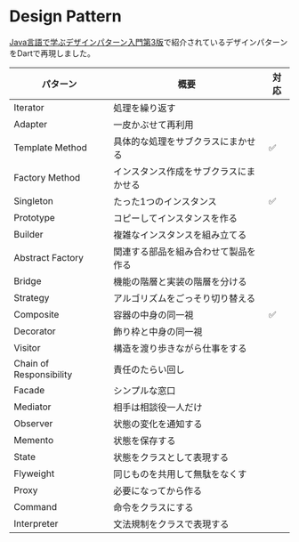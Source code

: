 # Design Pattern

[Java言語で学ぶデザインパターン入門第3版](https://www.sbcr.jp/product/4815609801/)で紹介されているデザインパターンをDartで再現しました。

パターン|概要|対応
---|---|---
Iterator|処理を繰り返す|
Adapter|一皮かぶせて再利用|
Template Method|具体的な処理をサブクラスにまかせる|:white_check_mark:
Factory Method|インスタンス作成をサブクラスにまかせる|
Singleton|たった1つのインスタンス|:white_check_mark:
Prototype|コピーしてインスタンスを作る|
Builder|複雑なインスタンスを組み立てる|
Abstract Factory|関連する部品を組み合わせて製品を作る|
Bridge|機能の階層と実装の階層を分ける|
Strategy|アルゴリズムをごっそり切り替える|
Composite|容器の中身の同一視|:white_check_mark:
Decorator|飾り枠と中身の同一視|
Visitor|構造を渡り歩きながら仕事をする|
Chain of Responsibility|責任のたらい回し|
Facade|シンプルな窓口|
Mediator|相手は相談役一人だけ|
Observer|状態の変化を通知する|
Memento|状態を保存する|
State|状態をクラスとして表現する|
Flyweight|同じものを共用して無駄をなくす|
Proxy|必要になってから作る|
Command|命令をクラスにする|
Interpreter|文法規制をクラスで表現する|
